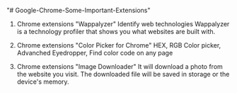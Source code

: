 "# Google-Chrome-Some-Important-Extensions" 
1. Chrome extensions "Wappalyzer"
Identify web technologies
Wappalyzer is a technology profiler that shows you what websites are built with.

2. Chrome extensions "Color Picker for Chrome"
HEX, RGB Color picker, Advanched Eyedropper, Find color code on any page

3. Chrome extensions "Image Downloader"
It will download a photo from the website you visit. The downloaded file will be saved in storage or the device's memory.
